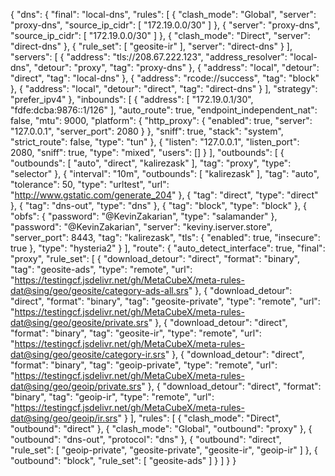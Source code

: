 {
  "dns": {
    "final": "local-dns",
    "rules": [
      {
        "clash_mode": "Global",
        "server": "proxy-dns",
        "source_ip_cidr": [
          "172.19.0.0/30"
        ]
      },
      {
        "server": "proxy-dns",
        "source_ip_cidr": [
          "172.19.0.0/30"
        ]
      },
      {
        "clash_mode": "Direct",
        "server": "direct-dns"
      },
      {
        "rule_set": [
          "geosite-ir"
        ],
        "server": "direct-dns"
      }
    ],
    "servers": [
      {
        "address": "tls://208.67.222.123",
        "address_resolver": "local-dns",
        "detour": "proxy",
        "tag": "proxy-dns"
      },
      {
        "address": "local",
        "detour": "direct",
        "tag": "local-dns"
      },
      {
        "address": "rcode://success",
        "tag": "block"
      },
      {
        "address": "local",
        "detour": "direct",
        "tag": "direct-dns"
      }
    ],
    "strategy": "prefer_ipv4"
  },
  "inbounds": [
    {
      "address": [
        "172.19.0.1/30",
        "fdfe:dcba:9876::1/126"
      ],
      "auto_route": true,
      "endpoint_independent_nat": false,
      "mtu": 9000,
      "platform": {
        "http_proxy": {
          "enabled": true,
          "server": "127.0.0.1",
          "server_port": 2080
        }
      },
      "sniff": true,
      "stack": "system",
      "strict_route": false,
      "type": "tun"
    },
    {
      "listen": "127.0.0.1",
      "listen_port": 2080,
      "sniff": true,
      "type": "mixed",
      "users": []
    }
  ],
  "outbounds": [
    {
      "outbounds": [
        "auto",
        "direct",
        "kalirezask"
      ],
      "tag": "proxy",
      "type": "selector"
    },
    {
      "interval": "10m",
      "outbounds": [
        "kalirezask"
      ],
      "tag": "auto",
      "tolerance": 50,
      "type": "urltest",
      "url": "http://www.gstatic.com/generate_204"
    },
    {
      "tag": "direct",
      "type": "direct"
    },
    {
      "tag": "dns-out",
      "type": "dns"
    },
    {
      "tag": "block",
      "type": "block"
    },
    {
      "obfs": {
        "password": "@KevinZakarian",
        "type": "salamander"
      },
      "password": "@KevinZakarian",
      "server": "keviny.iserver.store",
      "server_port": 8443,
      "tag": "kalirezask",
      "tls": {
        "enabled": true,
        "insecure": true
      },
      "type": "hysteria2"
    }
  ],
  "route": {
    "auto_detect_interface": true,
    "final": "proxy",
    "rule_set": [
      {
        "download_detour": "direct",
        "format": "binary",
        "tag": "geosite-ads",
        "type": "remote",
        "url": "https://testingcf.jsdelivr.net/gh/MetaCubeX/meta-rules-dat@sing/geo/geosite/category-ads-all.srs"
      },
      {
        "download_detour": "direct",
        "format": "binary",
        "tag": "geosite-private",
        "type": "remote",
        "url": "https://testingcf.jsdelivr.net/gh/MetaCubeX/meta-rules-dat@sing/geo/geosite/private.srs"
      },
      {
        "download_detour": "direct",
        "format": "binary",
        "tag": "geosite-ir",
        "type": "remote",
        "url": "https://testingcf.jsdelivr.net/gh/MetaCubeX/meta-rules-dat@sing/geo/geosite/category-ir.srs"
      },
      {
        "download_detour": "direct",
        "format": "binary",
        "tag": "geoip-private",
        "type": "remote",
        "url": "https://testingcf.jsdelivr.net/gh/MetaCubeX/meta-rules-dat@sing/geo/geoip/private.srs"
      },
      {
        "download_detour": "direct",
        "format": "binary",
        "tag": "geoip-ir",
        "type": "remote",
        "url": "https://testingcf.jsdelivr.net/gh/MetaCubeX/meta-rules-dat@sing/geo/geoip/ir.srs"
      }
    ],
    "rules": [
      {
        "clash_mode": "Direct",
        "outbound": "direct"
      },
      {
        "clash_mode": "Global",
        "outbound": "proxy"
      },
      {
        "outbound": "dns-out",
        "protocol": "dns"
      },
      {
        "outbound": "direct",
        "rule_set": [
          "geoip-private",
          "geosite-private",
          "geosite-ir",
          "geoip-ir"
        ]
      },
      {
        "outbound": "block",
        "rule_set": [
          "geosite-ads"
        ]
      }
    ]
  }
}
